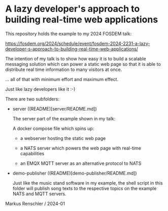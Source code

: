 # A lazy developer's approach to building real-time web applications

This repository holds the example to my 2024 FOSDEM talk:

https://fosdem.org/2024/schedule/event/fosdem-2024-2231-a-lazy-developer-s-approach-to-building-real-time-web-applications/

The intention of my talk is to show how easy it is to build a scalable messaging solution which 
can power a static web page so that it is able to distribute real time information 
to many visitors at once.

... all of that with minimum effort and maximum effect.

Just like lazy developers like it :-)

There are two subfolders:

- server ((README)[server/README.md])

  The server part of the example shown in my talk:

  A docker compose file which spins up:

  - a webserver hosting the static web page

  - a NATS server which powers the web page with real-time capabilities

  - an EMQX MQTT server as an alternative protocol to NATS

- demo-publisher ((README)[demo-publisher/README.md])
  
  Just like the music stand software in my example, the shell script in this folder 
  will publish song texts  to the respective topics on the example NATS and MQTT servers.

Markus Renschler / 2024-01

